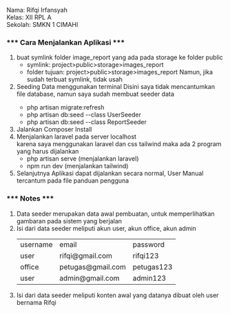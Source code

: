 Nama: Rifqi Irfansyah<br>
Kelas: XII RPL A<br>
Sekolah: SMKN 1 CIMAHI<br>

<h3>*** Cara Menjalankan Aplikasi ***</h3>

1. buat symlink folder image_report yang ada pada storage ke folder public
	- symlink: project>public>storage>images_report
	- folder tujuan: project>public>storage>images_report
	Namun, jika sudah terbuat symlink, tidak usah 
2. Seeding Data menggunakan terminal<bt>
	Disini saya tidak mencantumkan file database, namun saya sudah membuat seeder data
	- php artisan migrate:refresh
	- php artisan db:seed --class UserSeeder
	- php artisan db:seed --class ReportSeeder
3. Jalankan Composer Install
4. Menjalankan laravel pada server localhost<br>
   karena saya menggunakan laravel dan css tailwind maka ada 2 program yang harus dijalankan
	- php artisan serve (menjalankan laravel)
	- npm run dev	(menjalankan tailwind)
5. Selanjutnya Aplikasi dapat dijalankan secara normal, User Manual tercantum pada file panduan pengguna	


<h3>*** Notes ***</h3>

1. Data seeder merupakan data awal pembuatan, untuk memperlihatkan gambaran pada sistem yang berjalan
2. Isi dari data seeder meliputi akun user, akun office, akun admin
	<table>
		<tr class="font-bold">
			<td>username</td>
			<td>email</td>
			<td>password</td>
		</tr>
		<tr>
			<td>user</td>
			<td>rifqi@gmail.com</td>
			<td>rifqi123</td>
		</tr>
		<tr>
			<td>office</td>
			<td>petugas@gmail.com</td>
			<td>petugas123</td>
		</tr>
		<tr>
			<td>user</td>
			<td>admin@gmail.com</td>
			<td>admin123</td>
		</tr>
	</table>
3. Isi dari data seeder meliputi konten awal yang datanya dibuat oleh user bernama Rifqi
		